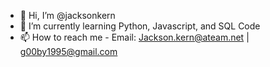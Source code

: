 - 👋 Hi, I’m @jacksonkern
- 🌱 I’m currently learning Python, Javascript, and SQL Code
- 📫 How to reach me - Email: Jackson.kern@ateam.net | g00by1995@gmail.com

<!---
jacksonkern/jacksonkern is a ✨ special ✨ repository because its `README.md` (this file) appears on your GitHub profile.
You can click the Preview link to take a look at your changes.
--->
